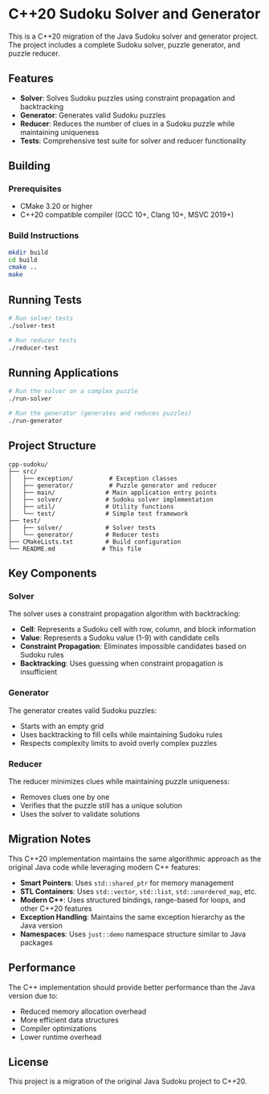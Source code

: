 # C++20 Sudoku Solver and Generator

This is a C++20 migration of the Java Sudoku solver and generator project. The project includes a complete Sudoku solver, puzzle generator, and puzzle reducer.

## Features

- **Solver**: Solves Sudoku puzzles using constraint propagation and backtracking
- **Generator**: Generates valid Sudoku puzzles
- **Reducer**: Reduces the number of clues in a Sudoku puzzle while maintaining uniqueness
- **Tests**: Comprehensive test suite for solver and reducer functionality

## Building

### Prerequisites

- CMake 3.20 or higher
- C++20 compatible compiler (GCC 10+, Clang 10+, MSVC 2019+)

### Build Instructions

```bash
mkdir build
cd build
cmake ..
make
```

## Running Tests

```bash
# Run solver tests
./solver-test

# Run reducer tests
./reducer-test
```

## Running Applications

```bash
# Run the solver on a complex puzzle
./run-solver

# Run the generator (generates and reduces puzzles)
./run-generator
```

## Project Structure

```
cpp-sudoku/
├── src/
│   ├── exception/          # Exception classes
│   ├── generator/          # Puzzle generator and reducer
│   ├── main/              # Main application entry points
│   ├── solver/            # Sudoku solver implementation
│   ├── util/              # Utility functions
│   └── test/              # Simple test framework
├── test/
│   ├── solver/            # Solver tests
│   └── generator/         # Reducer tests
├── CMakeLists.txt         # Build configuration
└── README.md             # This file
```

## Key Components

### Solver
The solver uses a constraint propagation algorithm with backtracking:
- **Cell**: Represents a Sudoku cell with row, column, and block information
- **Value**: Represents a Sudoku value (1-9) with candidate cells
- **Constraint Propagation**: Eliminates impossible candidates based on Sudoku rules
- **Backtracking**: Uses guessing when constraint propagation is insufficient

### Generator
The generator creates valid Sudoku puzzles:
- Starts with an empty grid
- Uses backtracking to fill cells while maintaining Sudoku rules
- Respects complexity limits to avoid overly complex puzzles

### Reducer
The reducer minimizes clues while maintaining puzzle uniqueness:
- Removes clues one by one
- Verifies that the puzzle still has a unique solution
- Uses the solver to validate solutions

## Migration Notes

This C++20 implementation maintains the same algorithmic approach as the original Java code while leveraging modern C++ features:

- **Smart Pointers**: Uses `std::shared_ptr` for memory management
- **STL Containers**: Uses `std::vector`, `std::list`, `std::unordered_map`, etc.
- **Modern C++**: Uses structured bindings, range-based for loops, and other C++20 features
- **Exception Handling**: Maintains the same exception hierarchy as the Java version
- **Namespaces**: Uses `just::demo` namespace structure similar to Java packages

## Performance

The C++ implementation should provide better performance than the Java version due to:
- Reduced memory allocation overhead
- More efficient data structures
- Compiler optimizations
- Lower runtime overhead

## License

This project is a migration of the original Java Sudoku project to C++20.
